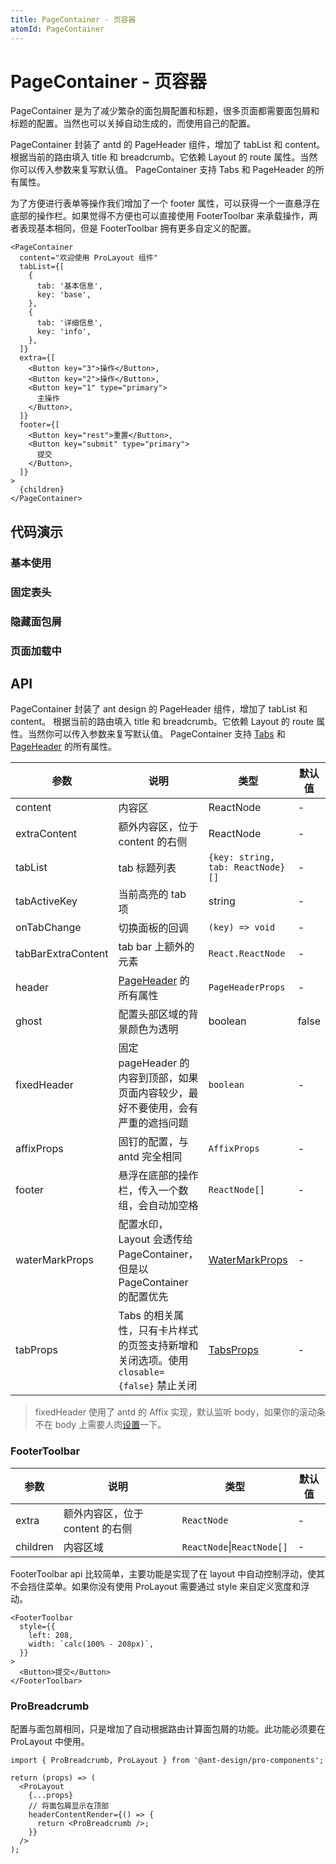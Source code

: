 ```yaml
---
title: PageContainer - 页容器
atomId: PageContainer
---
```


# PageContainer - 页容器

PageContainer 是为了减少繁杂的面包屑配置和标题，很多页面都需要面包屑和标题的配置。当然也可以关掉自动生成的，而使用自己的配置。

PageContainer 封装了 antd 的 PageHeader 组件，增加了 tabList 和 content。 根据当前的路由填入 title 和 breadcrumb。它依赖 Layout 的 route 属性。当然你可以传入参数来复写默认值。 PageContainer 支持 Tabs 和 PageHeader 的所有属性。

为了方便进行表单等操作我们增加了一个 footer 属性，可以获得一个一直悬浮在底部的操作栏。如果觉得不方便也可以直接使用 FooterToolbar 来承载操作，两者表现基本相同，但是 FooterToolbar 拥有更多自定义的配置。

```tsx | pure
<PageContainer
  content="欢迎使用 ProLayout 组件"
  tabList={[
    {
      tab: '基本信息',
      key: 'base',
    },
    {
      tab: '详细信息',
      key: 'info',
    },
  ]}
  extra={[
    <Button key="3">操作</Button>,
    <Button key="2">操作</Button>,
    <Button key="1" type="primary">
      主操作
    </Button>,
  ]}
  footer={[
    <Button key="rest">重置</Button>,
    <Button key="submit" type="primary">
      提交
    </Button>,
  ]}
>
  {children}
</PageContainer>
```

## 代码演示

### 基本使用

<code src="./demos/basic.tsx" title="基本使用" iframe="650px" desc="基本使用"></code>

### 固定表头

<code src="./demos/fixHeader.tsx" title="固定表头" iframe="650px" desc="通过 `fixedHeader` 固定表头，只有在溢出容器时才会开始计算。"></code>

### 隐藏面包屑

<code src="./demos/hideBreadMenu.tsx" title="隐藏面包屑" iframe="650px" desc="不配置 `header` 属性中的 `breadcrumb` 即可。"></code>

### 页面加载中

<code src="./demos/loading.tsx" title="页面加载中" iframe="650px" desc="通过 `loading` 属性配置页面加载。"></code>

## API

PageContainer 封装了 ant design 的 PageHeader 组件，增加了 tabList 和 content。 根据当前的路由填入 title 和 breadcrumb。它依赖 Layout 的 route 属性。当然你可以传入参数来复写默认值。 PageContainer 支持 [Tabs](https://ant.design/components/tabs-cn/) 和 [PageHeader](https://4x.ant.design/components/page-header-cn/) 的所有属性。

| 参数 | 说明 | 类型 | 默认值 |
| --- | --- | --- | --- |
| content | 内容区 | ReactNode | - |
| extraContent | 额外内容区，位于 content 的右侧 | ReactNode | - |
| tabList | tab 标题列表 | `{key: string, tab: ReactNode}[]` | - |
| tabActiveKey | 当前高亮的 tab 项 | string | - |
| onTabChange | 切换面板的回调 | `(key) => void` | - |
| tabBarExtraContent | tab bar 上额外的元素 | `React.ReactNode` | - |
| header | [PageHeader](https://ant.design/components/page-header-cn/) 的所有属性 | `PageHeaderProps` | - |
| ghost | 配置头部区域的背景颜色为透明 | boolean | false |
| fixedHeader | 固定 pageHeader 的内容到顶部，如果页面内容较少，最好不要使用，会有严重的遮挡问题 | `boolean` | - |
| affixProps | 固钉的配置，与 antd 完全相同 | `AffixProps` | - |
| footer | 悬浮在底部的操作栏，传入一个数组，会自动加空格 | `ReactNode[]` | - |
| waterMarkProps | 配置水印，Layout 会透传给 PageContainer，但是以 PageContainer 的配置优先 | [WaterMarkProps](/components/water-mark) | - |
| tabProps | Tabs 的相关属性，只有卡片样式的页签支持新增和关闭选项。使用 `closable={false}` 禁止关闭 | [TabsProps](https://ant.design/components/tabs-cn/#Tabs) | - |

> fixedHeader 使用了 antd 的 Affix 实现，默认监听 body，如果你的滚动条不在 body 上需要人肉[设置](https://ant.design/components/affix-cn/)一下。

### FooterToolbar

| 参数     | 说明                            | 类型                       | 默认值 |
| -------- | ------------------------------- | -------------------------- | ------ |
| extra    | 额外内容区，位于 content 的右侧 | `ReactNode`                | -      |
| children | 内容区域                        | `ReactNode`\|`ReactNode[]` | -      |

FooterToolbar api 比较简单，主要功能是实现了在 layout 中自动控制浮动，使其不会挡住菜单。如果你没有使用 ProLayout 需要通过 style 来自定义宽度和浮动。

```tsx | pure
<FooterToolbar
  style={{
    left: 208,
    width: `calc(100% - 208px)`,
  }}
>
  <Button>提交</Button>
</FooterToolbar>
```

### ProBreadcrumb

配置与面包屑相同，只是增加了自动根据路由计算面包屑的功能。此功能必须要在 ProLayout 中使用。

```tsx | pure
import { ProBreadcrumb, ProLayout } from '@ant-design/pro-components';

return (props) => (
  <ProLayout
    {...props}
    // 将面包屑显示在顶部
    headerContentRender={() => {
      return <ProBreadcrumb />;
    }}
  />
);
```
